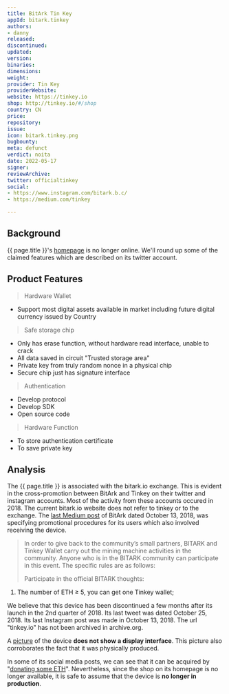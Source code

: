 ```yaml
---
title: BitArk Tin Key
appId: bitark.tinkey
authors:
- danny
released: 
discontinued: 
updated: 
version: 
binaries: 
dimensions: 
weight: 
provider: Tin Key
providerWebsite: 
website: https://tinkey.io
shop: http://tinkey.io/#/shop
country: CN
price: 
repository: 
issue: 
icon: bitark.tinkey.png
bugbounty: 
meta: defunct
verdict: noita
date: 2022-05-17
signer: 
reviewArchive: 
twitter: officialtinkey
social:
- https://www.instagram.com/bitark.b.c/
- https://medium.com/tinkey

---
```


## Background

{{ page.title }}'s [homepage](https://tinkey.io) is no longer online. We'll round up some of the claimed features which are described on its twitter account. 

## Product Features

> Hardware Wallet
- Support most digital assets available in market including future digital currency issued by Country
>
> Safe storage chip
- Only has erase function, without hardware read interface, unable to crack
- All data saved in circuit "Trusted storage area"
- Private key from truly random nonce in a physical chip
- Secure chip just has signature interface
>
> Authentication
- Develop protocol
- Develop SDK
- Open source code
>
> Hardware Function
- To store authentication certificate
- To save private key

## Analysis 

The {{ page.title }} is associated with the bitark.io exchange. This is evident in the cross-promotion between BitArk and Tinkey on their twitter and instagram accounts. Most of the activity from these accounts occured in 2018. The current bitark.io website does not refer to tinkey or to the exchange. The [last Medium post](https://medium.com/@bitark/bitark-weekly-028-october-8-october-13-59df5522345c) of BitArk dated October 13, 2018, was specifying promotional procedures for its users which also involved receiving the device. 

> In order to give back to the community’s small partners, BITARK and Tinkey Wallet carry out the mining machine activities in the community. Anyone who is in the BITARK community can participate in this event. The specific rules are as follows:
>
> Participate in the official BITARK thoughts:
1. The number of ETH ≥ 5, you can get one Tinkey wallet;


We believe that this device has been discontinued a few months after its launch in the 2nd quarter of 2018. Its last tweet was dated October 25, 2018. Its last Instagram post was made in October 13, 2018. The url "tinkey.io" has not been archived in archive.org. 

A [picture](https://www.instagram.com/p/BoQyVQOAQA3/) of the device **does not show a display interface**. This picture also corroborates the fact that it was physically produced.

In some of its social media posts, we can see that it can be acquired by "[donating some ETH](https://twitter.com/officialtinkey/status/1052157834807439360)". Nevertheless, since the shop on its homepage is no longer available, it is safe to assume that the device is **no longer in production**. 


